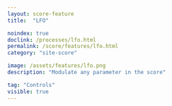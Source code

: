 ```yaml
---
layout: score-feature
title:  "LFO"

noindex: true
doclink: /processes/lfo.html
permalink: /score/features/lfo.html
category: "site-score"

image: /assets/features/lfo.png
description: "Modulate any parameter in the score"

tag: "Controls"
visible: true
---
```


